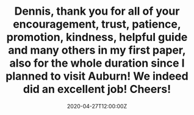 ---
title: Dennis, thank you for all of your encouragement, trust, patience, promotion, kindness, helpful guide and many others in my first paper, also for the whole duration since I planned to visit Auburn! We indeed did an excellent job! Cheers!
summary: \[2020-04-27\]

tags:
- Thanks
date: "2020-04-27T12:00:00Z"

# Optional external URL for project (replaces project detail page).
external_link: https://zexixing.github.io/publication/swift_borisov/

#image:
#  caption: Zexi Xing (邢泽曦)
#  focal_point: Smart

#links:
#- icon: link
#  icon_pack: fas
#  name: The Paper Page
#  url: 

#- icon: microphone-alt
#  icon_pack: fas
#  name: NASA Media Press
#  url: 

#url_code: ""
#url_pdf: ""
#url_slides: ""
#url_video: ""

# Slides (optional).
#   Associate this project with Markdown slides.
#   Simply enter your slide deck's filename without extension.
#   E.g. `slides = "example-slides"` references `content/slides/example-slides.md`.
#   Otherwise, set `slides = ""`.
#slides: example
---